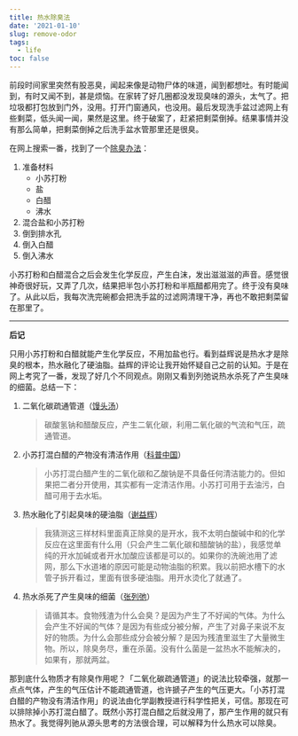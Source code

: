 ```yaml
---
title: 热水除臭法
date: '2021-01-10'
slug: remove-odor
tags:
  - life
toc: false
---
```


<!--more-->

前段时间家里突然有股恶臭，闻起来像是动物尸体的味道，闻到都想吐。有时能闻到，有时又闻不到，甚是烦恼。在家转了好几圈都没发现臭味的源头，太气了。把垃圾都打包放到门外，没用。打开门窗通风，也没用。最后发现洗手盆过滤网上有些剩菜，低头闻一闻，果然是这里。终于破案了，赶紧把剩菜倒掉。结果事情并没有那么简单，把剩菜倒掉之后洗手盆水管那里还是很臭。

在网上搜索一番，找到了一个[除臭办法](https://youtu.be/tn3huU630hI)：

1. 准备材料
    - 小苏打粉
    - 盐
    - 白醋
    - 沸水
1. 混合盐和小苏打粉
1. 倒到排水孔
1. 倒入白醋
1. 倒入沸水

小苏打粉和白醋混合之后会发生化学反应，产生白沫，发出滋滋滋的声音。感觉很神奇很好玩，又弄了几次，结果把半包小苏打粉和半瓶醋都用完了。终于没有臭味了。从此以后，我每次洗完碗都会把洗手盆的过滤网清理干净，再也不敢把剩菜留在那里了。

---

**后记**

只用小苏打粉和白醋就能产生化学反应，不用加盐也行。看到益辉说是热水才是除臭的根本，热水融化了硬油脂。益辉的评论让我开始怀疑自己之前的认知。于是在网上考究了一番，发现了好几个不同观点。刚刚又看到列弛说热水杀死了产生臭味的细菌。总结一下：

1. 二氧化碳疏通管道（[馒头汤](https://www.zhihu.com/question/28161814/answer/876794302)）

    > 碳酸氢钠和醋酸反应，产生二氧化碳，利用二氧化碳的气流和气压，疏通管道。

1. 小苏打混白醋的产物没有清洁作用（[科普中国](http://jysh.people.cn/n1/2019/1029/c404390-31425774.html)）

    > 小苏打混白醋产生的二氧化碳和乙酸钠是不具备任何清洁能力的。但如果把二者分开使用，其实都有一定清洁作用。小苏打可用于去油污，白醋可用于去水垢。

1. 热水融化了引起臭味的硬油脂（[谢益辉](http://disq.us/p/2eehovw)）

    > 我猜测这三样材料里面真正除臭的是开水，我不太明白酸碱中和的化学反应在这里面有什么用（只会产生二氧化碳和醋酸钠的盐），我感觉单纯的开水加碱或者开水加酸应该都是可以的。如果你的洗碗池用了滤网，那么下水道堵的原因可能是动物油脂的积累。我以前把水槽下的水管子拆开看过，里面有很多硬油脂。用开水烫化了就通了。

1. 热水杀死了产生臭味的细菌（[张列弛](http://disq.us/p/2eglomm)）

    > 请循其本。食物残渣为什么会臭？是因为产生了不好闻的气体。为什么会产生不好闻的气体？是因为有些成分被分解，产生了对鼻子来说不友好的物质。为什么会那些成分会被分解？是因为残渣里滋生了大量微生物。所以，除臭务尽，重在杀菌。没有什么菌是一盆热水不能解决的，如果有，那就两盆。

那到底什么物质才有除臭作用呢？「二氧化碳疏通管道」的说法比较牵强，就那一点点气体，产生的气压估计不能疏通管道，也许搋子产生的气压更大。「小苏打混白醋的产物没有清洁作用」的说法由化学副教授进行科学性把关，可信。那现在可以排除掉小苏打混白醋了。既然小苏打混白醋之后就没用了，那产生作用的就只有热水了。我觉得列驰从源头思考的方法很合理，可以解释为什么热水可以除臭。
